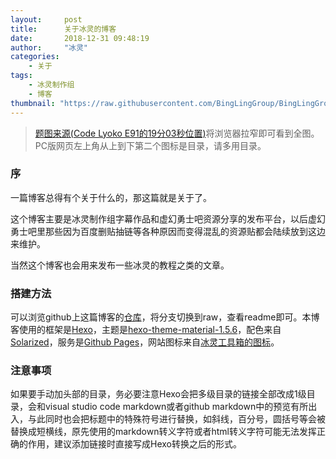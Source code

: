 ```yaml
---
layout:     post
title:      关于冰灵的博客
date:       2018-12-31 09:48:19
author:     "冰灵"
categories:
    - 关于
tags:
    - 冰灵制作组
    - 博客
thumbnail: "https://raw.githubusercontent.com/BingLingGroup/BingLingGroup.github.io/img/about/[Crappy%201080P]%20Code%20Lyoko%20S4E91_001903.737.png"
---
```

>[题图来源\(Code Lyoko E91的19分03秒位置\)][E911903]将浏览器拉窄即可看到全图。
>PC版网页左上角从上到下第二个图标是目录，请多用目录。

### 序

一篇博客总得有个关于什么的，那这篇就是关于了。

这个博客主要是冰灵制作组字幕作品和虚幻勇士吧资源分享的发布平台，以后虚幻勇士吧里那些因为百度删贴抽链等各种原因而变得混乱的资源贴都会陆续放到这边来维护。

当然这个博客也会用来发布一些冰灵的教程之类的文章。

### 搭建方法

可以浏览github上这篇博客的[仓库][repo_site]，将分支切换到raw，查看readme即可。本博客使用的框架是[Hexo][hexo_site]，主题是[hexo-theme-material-1.5.6][material_theme_site]，配色来自[Solarized][Solarized_site]，服务是[Github Pages][Github_Pages_site]，网站图标来自[冰灵工具箱的图标][icon]。

### 注意事项

如果要手动加头部的目录，务必要注意Hexo会把多级目录的链接全部改成1级目录，会和visual studio code markdown或者github markdown中的预览有所出入，与此同时也会把标题中的特殊符号进行替换，如斜线，百分号，圆括号等会被替换成短横线，原先使用的markdown转义字符或者html转义字符可能无法发挥正确的作用，建议添加链接时直接写成Hexo转换之后的形式。

[repo_site]: https://github.com/BingLingGroup/BingLingFanSub.github.io
[E911903]: https://youtu.be/C5vp-3ULaSk?t=1143
[hexo_site]: https://hexo.io/zh-cn/docs/
[material_theme_site]: https://neko-dev.github.io/material-theme-docs/
[Solarized_site]: https://ethanschoonover.com/solarized/
[Github_Pages_site]: https://pages.github.com/
[icon]: https://github.com/BingLingGroup/bingling-subtitle-tools/blob/dev/docs/README_ZH.md#介绍
